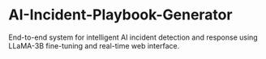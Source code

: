 # AI-Incident-Playbook-Generator
End-to-end system for intelligent AI incident detection and response using LLaMA-3B fine-tuning and real-time web interface.
